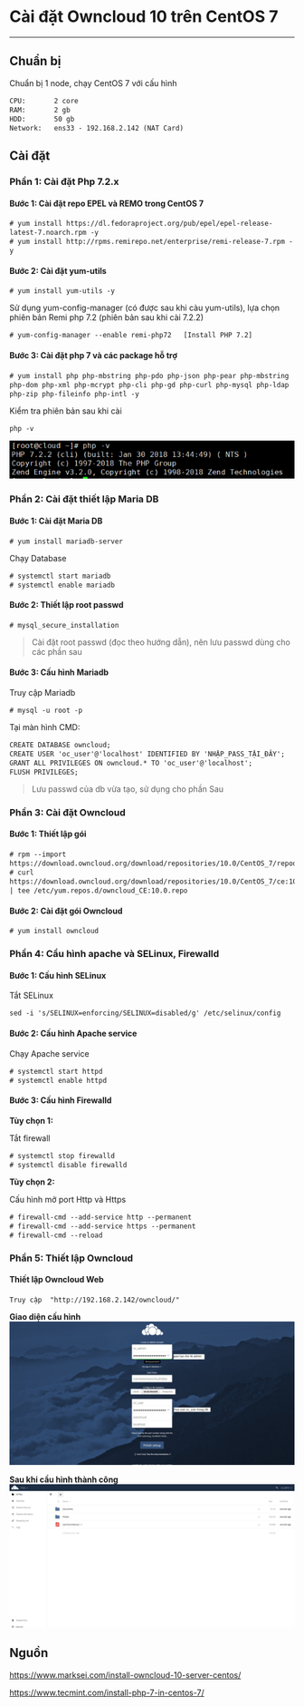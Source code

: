 # Cài đặt Owncloud 10 trên CentOS 7
---
## Chuẩn bị
Chuẩn bị 1 node, chạy CentOS 7 với cấu hình
```
CPU:       2 core
RAM:       2 gb
HDD:       50 gb
Network:   ens33 - 192.168.2.142 (NAT Card)
```

## Cài đặt
### Phần 1: Cài đặt Php 7.2.x
#### Bước 1: Cài đặt repo EPEL và REMO trong CentOS 7
```
# yum install https://dl.fedoraproject.org/pub/epel/epel-release-latest-7.noarch.rpm -y
# yum install http://rpms.remirepo.net/enterprise/remi-release-7.rpm -y
```
#### Bước 2: Cài đặt yum-utils
```
# yum install yum-utils -y
```
Sử dụng yum-config-manager (có được sau khi càu yum-utils), lựa chọn phiên bản Remi php 7.2 (phiên bản sau khi cài 7.2.2)
```
# yum-config-manager --enable remi-php72   [Install PHP 7.2]
```
#### Bước 3: Cài đặt php 7 và các package hỗ trợ
```
# yum install php php-mbstring php-pdo php-json php-pear php-mbstring php-dom php-xml php-mcrypt php-cli php-gd php-curl php-mysql php-ldap php-zip php-fileinfo php-intl -y
```
Kiểm tra phiên bản sau khi cài
```
php -v
```
![](PIC/nc-lab-install-1.PNG)

### Phần 2: Cài đặt thiết lập Maria DB
#### Bước 1: Cài đặt Maria DB
```
# yum install mariadb-server
```
Chạy Database
```
# systemctl start mariadb
# systemctl enable mariadb
```
#### Bước 2: Thiết lập root passwd
```
# mysql_secure_installation
```
> Cài đặt root passwd (đọc theo hướng dẫn), nên lưu passwd dùng cho các phần sau

#### Bước 3: Cấu hình Mariadb
Truy cập Mariadb
```
# mysql -u root -p
```
Tại màn hình CMD:
```
CREATE DATABASE owncloud;
CREATE USER 'oc_user'@'localhost' IDENTIFIED BY 'NHẬP_PASS_TẬI_ĐÂY';
GRANT ALL PRIVILEGES ON owncloud.* TO 'oc_user'@'localhost';
FLUSH PRIVILEGES;
```
> Lưu passwd của db vừa tạo, sử dụng cho phần Sau

### Phần 3: Cài đặt Owncloud
#### Bước 1: Thiết lập gói
```
# rpm --import https://download.owncloud.org/download/repositories/10.0/CentOS_7/repodata/repomd.xml.key
# curl https://download.owncloud.org/download/repositories/10.0/CentOS_7/ce:10.0.repo | tee /etc/yum.repos.d/owncloud_CE:10.0.repo
```
#### Bước 2: Cài đặt gói Owncloud
```
# yum install owncloud
```
### Phần 4: Cầu hình apache và SELinux, Firewalld
#### Bước 1: Cấu hình SELinux
Tắt SELinux
```
sed -i 's/SELINUX=enforcing/SELINUX=disabled/g' /etc/selinux/config
```
#### Bước 2: Cấu hình Apache service
Chạy Apache service
```
# systemctl start httpd
# systemctl enable httpd
```

#### Bước 3: Cấu hình Firewalld
__Tùy chọn 1:__

Tắt firewall
```
# systemctl stop firewalld
# systemctl disable firewalld
```
__Tùy chọn 2:__

Cấu hình mở port Http và Https
```
# firewall-cmd --add-service http --permanent
# firewall-cmd --add-service https --permanent
# firewall-cmd --reload
```

### Phần 5: Thiết lập Owncloud
#### Thiết lập Owncloud Web

```
Truy cập  "http://192.168.2.142/owncloud/"
```
__Giao diện cấu hình__
![](PIC/oc-lab-install-1.jpg)


__Sau khi cầu hình thành công__
![](PIC/oc-lab-install-2.jpg)


## Nguồn
https://www.marksei.com/install-owncloud-10-server-centos/

https://www.tecmint.com/install-php-7-in-centos-7/
